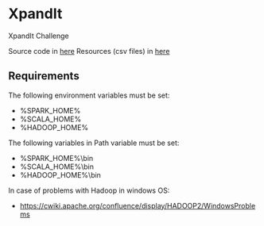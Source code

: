 # XpandIt
 XpandIt Challenge

Source code in [here](src/main/scala/challenge)
Resources (csv files) in [here](src/main/scala/resources/props.properties)

## Requirements
 The following environment variables must be set:
 - %SPARK_HOME%
 - %SCALA_HOME%
 - %HADOOP_HOME%

The following variables in Path variable must be set:
 - %SPARK_HOME%\bin
 - %SCALA_HOME%\bin
 - %HADOOP_HOME%\bin

In case of problems with Hadoop in windows OS:
- https://cwiki.apache.org/confluence/display/HADOOP2/WindowsProblems
